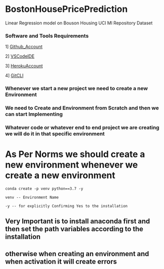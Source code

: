 # BostonHousePricePrediction

Linear Regression model on Bouson Housing UCI Ml Repository Dataset

### Software and Tools Requirements

1] [Github_Account](https://github.com/SuvraneelSaha)

2] [VSCodeIDE](https://heroku.com)

3] [HerokuAccount](https://code.visualstudio.com/)

4] [GitCLI](https://git-scm.com/book/en/v2/Getting-Started-The-Command-Line)

### Whenever we start a new project we need to create a new Environment

### We need to Create and Environment from Scratch and then we can start Implementing

### Whatever code or whatever end to end project we are creating we will do it in that specific environment

# As Per Norms we should create a new environment whenever we create a new environment

```
conda create -p venv python==3.7 -y
```

```
venv -- Environment Name
```

```
-y -- for explicitly Confirming Yes to the installation
```

## Very Important is to install anaconda first and then set the path variables according to the installation

## otherwise when creating an environment and when activation it will create errors

